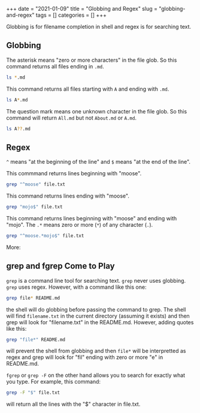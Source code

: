 +++ 
date = "2021-01-09"
title = "Globbing and Regex"
slug = "globbing-and-regex"
tags = []
categories = []
+++

Globbing is for filename completion in shell and regex is for searching text.

## Globbing

The asterisk means "zero or more characters" in the file glob. So this command returns all files ending in `.md`.
```sh
ls *.md
```

This command returns all files starting with `A` and ending with `.md`.
```sh
ls A*.md
```

The question mark means one unknown character in the file glob. So this command will return `All.md` but not `About.md` or `A.md`.
```sh
ls A??.md
```

## Regex

`^` means "at the beginning of the line" and `$` means "at the end of the line".

This commmand returns lines beginning with "moose".
```sh
grep "^moose" file.txt
```

This command returns lines ending with "moose".
```sh
grep "mojo$" file.txt
```

This command returns lines beginning with "moose" and ending with "mojo". The `.*` means zero or more (`*`) of any character (`.`).
```sh
grep "^moose.*mojo$" file.txt
```


More:




## grep and fgrep Come to Play

`grep` is a command line tool for searching text. `grep` never uses globbing. `grep` uses regex. However, with a command like this one:

```sh
grep file* README.md
```

the shell will do globbing before passing the command to grep. The shell will find `filename.txt` in the current directory (assuming it exists) and then grep will look for "filename.txt" in the README.md. However, adding quotes like this:

```sh
grep "file*" README.md
```

will prevent the shell from globbing and then `file*` will be interpretted as regex and grep will look for "fil" ending with zero or more "e" in README.md.

`fgrep` or `grep -F` on the other hand allows you to search for exactly what you type. For example, this command:

```sh
grep -F "$" file.txt
```

will return all the lines with the "$" character in file.txt.



